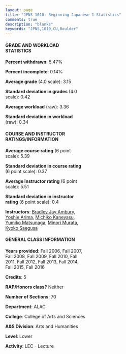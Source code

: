 ```yaml
---
layout: page
title: "JPNS 1010: Beginning Japanese 1 Statistics"
comments: true
description: "blanks"
keywords: "JPNS,1010,CU,Boulder"
---
```

<head>
<script src="https://ajax.googleapis.com/ajax/libs/jquery/2.1.3/jquery.min.js"></script>
<script src="https://dl.dropboxusercontent.com/s/pc42nxpaw1ea4o9/highcharts.js?dl=0"></script>
<!-- <script src="../assets/js/highcharts.js"></script> -->
<style type="text/css">@font-face {
	font-family: "Bebas Neue";
	src: url(https://www.filehosting.org/file/details/544349/BebasNeue Regular.otf) format("opentype");
	}
	h1.Bebas { 
		font-family: "Bebas Neue", Verdana, Tahoma;
	}
</style>
</head>
<body>
	<div id="container" style="float: right; width: 45%; height: 88%; margin-left: 2.5%; margin-right: 2.5%;"></div>
	<script language="JavaScript">
		$(document).ready(function() {
		var chart = {type: 'column'};
		var title = {text: 'Grade Distribution'};
		var xAxis = {categories: ['A','B','C','D','F'],crosshair: true};
		var yAxis = {min: 0,title: {text: 'Percentage'}};
		var tooltip = {headerFormat: '<center><b><span style="font-size:20px">{point.key}</span></b></center>',
		               pointFormat: '<td style="padding:0"><b>{point.y:.1f}%</b></td>',
		               footerFormat: '</table>',shared: true,useHTML: true};
		var plotOptions = {column: {pointPadding: 0.0,borderWidth: 0}};  
		var credits = {enabled: false};var series= [{name: 'Percent',data: [53.55,26.27,10.95,3.54,5.68,]}];
		var json = {};
		json.chart = chart;
		json.title = title;
		json.tooltip = tooltip;
		json.xAxis = xAxis;
		json.yAxis = yAxis;  
		json.series = series;
		json.plotOptions = plotOptions;  
		json.credits = credits;
		$('#container').highcharts(json);
	});
	</script>
</body>
			   
#### GRADE AND WORKLOAD STATISTICS

**Percent withdrawn**: 5.47%

**Percent incomplete**: 0.14%

**Average grade** (4.0 scale): 3.15

**Standard deviation in grades** (4.0 scale): 0.42

**Average workload** (raw): 3.36

**Standard deviation in workload** (raw): 0.34

#### COURSE AND INSTRUCTOR RATINGS/INFORMATION

**Average course rating** (6 point scale): 5.39

**Standard deviation in course rating** (6 point scale): 0.37

**Average instructor rating** (6 point scale): 5.51

**Standard deviation in instructor rating** (6 point scale): 0.4

**Instructors**: <a href='../../instructors/Bradley_Jay_Ambury'>Bradley Jay Ambury</a>, <a href='../../instructors/Yoshie_Arima'>Yoshie Arima</a>, <a href='../../instructors/Michiko_Kaneyasu'>Michiko Kaneyasu</a>, <a href='../../instructors/Yumiko_Matsunaga'>Yumiko Matsunaga</a>, <a href='../../instructors/Minori_Murata'>Minori Murata</a>, <a href='../../instructors/Kyoko_Saegusa'>Kyoko Saegusa</a>

#### GENERAL CLASS INFORMATION

**Years provided**: Fall 2006, Fall 2007, Fall 2008, Fall 2009, Fall 2010, Fall 2011, Fall 2012, Fall 2013, Fall 2014, Fall 2015, Fall 2016

**Credits**: 5

**RAP/Honors class?** Neither

**Number of Sections**: 70

**Department**: ALAC

**College**: College of Arts and Sciences

**A&S Division**: Arts and Humanities

**Level**: Lower

**Activity**: LEC - Lecture
